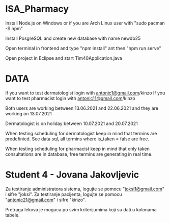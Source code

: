 # ISA_Pharmacy

Install Node.js on Windows or if you are Arch Linux user with "sudo pacman -S npm"

Install PosgreSQL and create new database with name newdb25

Open terminal in frontend and type "npm install" ant then "npm run serve"

Open project in Eclipse and start Tim40Application.java

# DATA

If you want to test dermatologist login with antonic1@gmail.com/kinzo
If you want to test pharmacist login with antonic11@gmail.com/kinzo

Both users are working between 13.06.2021 and 22.06.2021 and they are working on 13.07.2021

Dermatologist is on holiday between 10.07.2021 and 20.07.2021

When testing scheduling for dermatologist keep in mind that termins are predefinied. See data.sql, all termins where is_taken = false are free.

When testing scheduling for pharmacist keep in mind that only taken consultations are in database, free termins are generating in real time.

# Student 4 - Jovana Jakovljevic

Za testiranje administratora sistema, logujte se pomocu "joksi1@gmail.com" i sifre "joksi".
Za testiranje pacijenta, logujte se pomocu "antonic21@gmail.com" i sifre "kinzo".

Pretraga lekova je moguca po svim kriterijumima koji su dati u kolonama tabele.
